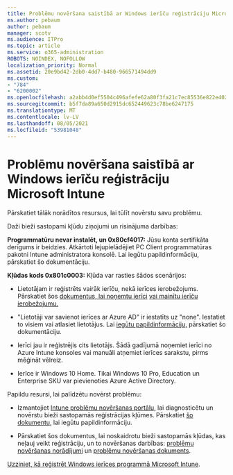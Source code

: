 ```yaml
---
title: Problēmu novēršana saistībā ar Windows ierīču reģistrāciju Microsoft Intune
ms.author: pebaum
author: pebaum
manager: scotv
ms.audience: ITPro
ms.topic: article
ms.service: o365-administration
ROBOTS: NOINDEX, NOFOLLOW
localization_priority: Normal
ms.assetid: 20e9bd42-2db0-4dd7-b480-966571494dd9
ms.custom:
- "784"
- "6200002"
ms.openlocfilehash: a2abb4d0ef5504c496afefe62a80f3fa21c7ec85536e822e402be33b3617b59e
ms.sourcegitcommit: b5f7da89a650d2915dc652449623c78be6247175
ms.translationtype: MT
ms.contentlocale: lv-LV
ms.lasthandoff: 08/05/2021
ms.locfileid: "53981048"
---
```

# <a name="troubleshoot-issues-with-enrolling-windows-devices-in-microsoft-intune"></a>Problēmu novēršana saistībā ar Windows ierīču reģistrāciju Microsoft Intune

Pārskatiet tālāk norādītos resursus, lai tūlīt novērstu savu problēmu.
  
Daži bieži sastopami kļūdu ziņojumi un risinājuma darbības:
  
 **Programmatūru nevar instalēt, un 0x80cf4017:** Jūsu konta sertifikāta derīgums ir beidzies. Atkārtoti lejupielādējiet PC Client programmatūras pakotni Intune administratora konsolē. Lai iegūtu papildinformāciju, pārskatiet šo dokumentāciju.
  
 **Kļūdas kods 0x801c0003:** Kļūda var rasties šādos scenārijos:
  
-  Lietotājam ir reģistrēts vairāk ierīču, nekā ierīces ierobežojums. Pārskatiet šos [dokumentus, lai noņemtu ierīci](https://docs.microsoft.com/intune/devices-wipe) [vai mainītu ierīču ierobežojumu.](https://docs.microsoft.com/intune/enrollment-restrictions-set#set-device-limit-restrictions)

-  "Lietotāji var savienot ierīces ar Azure AD" ir iestatīts uz "none". Iestatiet to visiem vai atlasiet lietotājus. Lai [iegūtu papildinformāciju,](https://docs.microsoft.com/azure/active-directory/device-management-azure-portal#configure-device-settings) pārskatiet šo dokumentāciju.

-  Ierīci jau ir reģistrējis cits lietotājs. Šādā gadījumā noņemiet ierīci no Azure Intune konsoles vai manuāli atņemiet ierīces sarakstu, pirms mēģināt vēlreiz.

-  Ierīce ir Windows 10 Home. Tikai Windows 10 Pro, Education un Enterprise SKU var pievienoties Azure Active Directory.

Papildu resursi, lai palīdzētu novērst problēmu:
  
-  Izmantojiet [Intune problēmu novēršanas portālu,](https://devicemanagement.microsoft.com/#blade/Microsoft_Intune_DeviceSettings/TroubleshootBlade) lai diagnosticētu un novērstu bieži sastopamās reģistrācijas kļūmes. Pārskatiet [šo dokumentu,](https://docs.microsoft.com/intune/help-desk-operators) lai iegūtu papildinformāciju.

-  Pārskatiet šos dokumentus, lai noskaidrotu bieži sastopamās kļūdas, kas neļauj veikt reģistrāciju, un to novēršanas darbības: [problēmu novēršanas norādījumi](https://support.microsoft.com/help/4089533/troubleshooting-windows-device-enrollment-problems-in-microsoft-intune) un [problēmu novēršanas dokuments](https://docs.microsoft.com/troubleshoot/mem/intune/troubleshoot-device-enrollment-in-intune).

[Uzziniet, kā reģistrēt Windows ierīces programmā Microsoft Intune](https://docs.microsoft.com/intune/windows-enroll).
